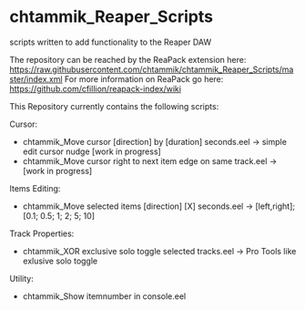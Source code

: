 # chtammik_Reaper_Scripts
scripts written to add functionality to the Reaper DAW

The repository can be reached by the ReaPack extension here: https://raw.githubusercontent.com/chtammik/chtammik_Reaper_Scripts/master/index.xml
For more information on ReaPack go here: https://github.com/cfillion/reapack-index/wiki

This Repository currently contains the following scripts:

Cursor:
-	chtammik_Move cursor [direction] by [duration] seconds.eel	->	simple edit cursor nudge [work in progress]
-	chtammik_Move cursor right to next item edge on same track.eel	->	[work in progress]

Items Editing:
-	chtammik_Move selected items [direction] [X] seconds.eel	->	[left,right]; [0.1; 0.5; 1; 2; 5; 10]

Track Properties:
-	chtammik_XOR exclusive solo toggle selected tracks.eel	->	Pro Tools like exlusive solo toggle

Utility:
-	chtammik_Show itemnumber in console.eel